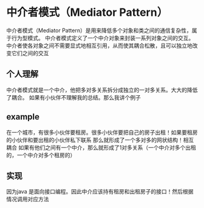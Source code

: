 # 中介者模式（Mediator Pattern）
中介者模式（Mediator Pattern）是用来降低多个对象和类之间的通信复杂性，属于行为型模式。
中介者模式定义了一个中介对象来封装一系列对象之间的交互。
中介者使各对象之间不需要显式地相互引用，从而使其耦合松散，且可以独立地改变它们之间的交互

## 个人理解
中介者模式就是一个中介，他把多对多关系拆分成独立的一对多关系。大大的降低了耦合。
如果有小伙伴不理解我的总结。那么我讲个例子

## example
在一个城市，有很多小伙伴要租房。很多小伙伴要把自己的房子出租！如果要租房的小伙伴和要出租的小伙伴私下联系
那么就形成了一个多对多的网状结构！相互耦合
如果有他们之间有一个中介，那么就形成了1对多关系（一个中介对多个出租的，一个中介对多个租房的）

## 实现
因为java 是面向接口编程。因此中介应该持有租房和出租房子的接口！然后根据情况调用对应方法